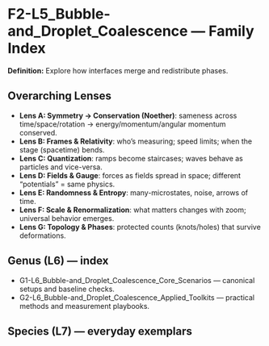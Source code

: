 # F2-L5_Bubble-and_Droplet_Coalescence — Family Index
**Definition:** Explore how interfaces merge and redistribute phases.

## Overarching Lenses

- **Lens A: Symmetry -> Conservation (Noether)**: sameness across time/space/rotation → energy/momentum/angular momentum conserved.
- **Lens B: Frames & Relativity**: who’s measuring; speed limits; when the stage (spacetime) bends.
- **Lens C: Quantization**: ramps become staircases; waves behave as particles and vice-versa.
- **Lens D: Fields & Gauge**: forces as fields spread in space; different “potentials” = same physics.
- **Lens E: Randomness & Entropy**: many-microstates, noise, arrows of time.
- **Lens F: Scale & Renormalization**: what matters changes with zoom; universal behavior emerges.
- **Lens G: Topology & Phases**: protected counts (knots/holes) that survive deformations.

## Genus (L6) — index
- G1-L6_Bubble-and_Droplet_Coalescence_Core_Scenarios — canonical setups and baseline checks.
- G2-L6_Bubble-and_Droplet_Coalescence_Applied_Toolkits — practical methods and measurement playbooks.

## Species (L7) — everyday exemplars

